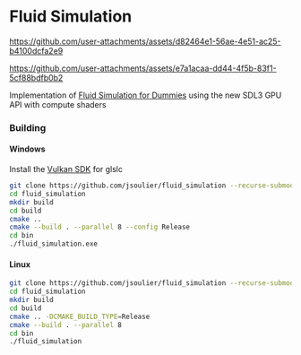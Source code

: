 # Fluid Simulation

https://github.com/user-attachments/assets/d82464e1-56ae-4e51-ac25-b4100dcfa2e9

https://github.com/user-attachments/assets/e7a1acaa-dd44-4f5b-83f1-5cf88bdfb0b2

Implementation of [Fluid Simulation for Dummies](https://mikeash.com/pyblog/fluid-simulation-for-dummies.html) using the new SDL3 GPU API with compute shaders

### Building

#### Windows

Install the [Vulkan SDK](https://www.lunarg.com/vulkan-sdk/) for glslc

```bash
git clone https://github.com/jsoulier/fluid_simulation --recurse-submodules
cd fluid_simulation
mkdir build
cd build
cmake ..
cmake --build . --parallel 8 --config Release
cd bin
./fluid_simulation.exe
```

#### Linux

```bash
git clone https://github.com/jsoulier/fluid_simulation --recurse-submodules
cd fluid_simulation
mkdir build
cd build
cmake .. -DCMAKE_BUILD_TYPE=Release
cmake --build . --parallel 8
cd bin
./fluid_simulation
```